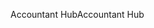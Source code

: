 <span data-ttu-id="c1799-101">Accountant Hub</span><span class="sxs-lookup"><span data-stu-id="c1799-101">Accountant Hub</span></span>
